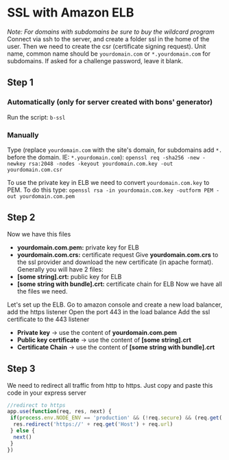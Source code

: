 # SSL with Amazon ELB

_Note: For domains with subdomains be sure to buy the wildcard program_
Connect via ssh to the server, and create a folder ssl in the home of the user.
Then we need to create the csr (certificate signing request).
Unit name, common name should be `yourdomain.com` or `*.yourdomain.com` for subdomains. If asked for a challenge password, leave it blank.

## Step 1
### Automatically (only for server created with bons' generator)
Run the script:
`b-ssl`

### Manually
Type (replace `yourdomain.com` with the site's domain, for subdomains add `*.` before the domain. IE: `*.yourdomain.com`):
`openssl req -sha256 -new -newkey rsa:2048 -nodes -keyout yourdomain.com.key -out yourdomain.com.csr`

To use the private key in ELB we need to convert  `yourdomain.com.key`  to PEM. To do this type:
`openssl rsa -in yourdomain.com.key -outform PEM -out yourdomain.com.pem`

## Step 2
Now we have this files
- __yourdomain.com.pem:__ private key for ELB
- __yourdomain.com.crs:__ certificate request
Give __yourdomain.com.crs__ to the ssl provider and download the new certificate (in apache format). Generally you will have 2 files:
- __[some string].crt:__ public key for ELB
- __[some string with bundle].crt:__ certificate chain for ELB
Now we have all the files we need.

Let's set up the ELB. Go to amazon console and create a new load balancer, add the https listener
Open the port 443 in the load balance
Add the ssl certificate to the 443 listener

- __Private key__ -> use the content of __yourdomain.com.pem__
- __Public key certificate__ -> use the content of __[some string].crt__
- __Certificate Chain__ -> use the content of __[some string with bundle].crt__

## Step 3
We need to redirect all traffic from http to https. Just copy and paste this code in your express server
```javascript
//redirect to https
app.use(function(req, res, next) {
 if(process.env.NODE_ENV == 'production' && (!req.secure) && (req.get('X-Forwarded-Proto') !== 'https')) {
  res.redirect('https://' + req.get('Host') + req.url)
 } else {
  next()
 }
})
```
